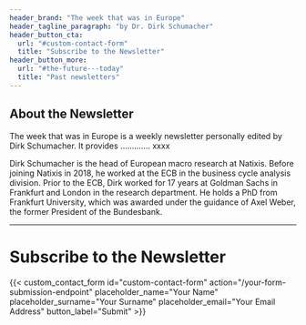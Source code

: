 ```yaml
---
header_brand: "The week that was in Europe"
header_tagline_paragraph: "by Dr. Dirk Schumacher"
header_button_cta:
  url: "#custom-contact-form"
  title: "Subscribe to the Newsletter"
header_button_more:
  url: "#the-future---today"
  title: "Past newsletters"
---
```


## About the Newsletter

The week that was in Europe is a weekly newsletter personally edited by Dirk Schumacher. It provides ............. xxxx

Dirk Schumacher is the head of European macro research at Natixis. Before joining Natixis in 2018, he worked at the ECB in the business cycle analysis division. Prior to the ECB, Dirk worked for 17 years at Goldman Sachs in Frankfurt and London in the research department. He holds a PhD from Frankfurt University, which was awarded under the guidance of Axel Weber, the former President of the Bundesbank.


---
# Subscribe to the Newsletter

{{< custom_contact_form id="custom-contact-form" action="/your-form-submission-endpoint" placeholder_name="Your Name" placeholder_surname="Your Surname" placeholder_email="Your Email Address" button_label="Submit" >}}




